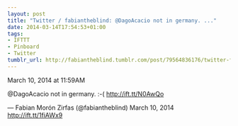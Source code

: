 ```yaml
---
layout: post
title: "Twitter / fabiantheblind: @DagoAcacio not in germany. ..."
date: 2014-03-14T17:54:53+01:00
tags:
- IFTTT
- Pinboard
- Twitter
tumblr_url: http://fabiantheblind.tumblr.com/post/79564836176/twitter-fabiantheblind-dagoacacio-not-in-germany
---
```

March 10, 2014 at 11:59AM


@DagoAcacio not in germany. :-( http://ift.tt/N0AwQo

— Fabian Morón Zirfas (@fabiantheblind) March 10, 2014
http://ift.tt/1fiAWx9
